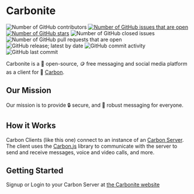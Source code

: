 # Carbonite

![Number of GitHub contributors](https://img.shields.io/github/contributors/carbon-chat/carbonite)
[![Number of GitHub issues that are open](https://img.shields.io/github/issues/carbon-chat/carbonite)](https://github.com/carbon-chat/carbonite/issues)
[![Number of GitHub stars](https://img.shields.io/github/stars/carbon-chat/carbonite)](https://github.com/carbon-chat/carbonite/stargazers)
![Number of GitHub closed issues](https://img.shields.io/github/issues-closed/carbon-chat/carbonite)
![Number of GitHub pull requests that are open](https://img.shields.io/github/issues-pr-raw/carbon-chat/carbonite)
![GitHub release; latest by date](https://img.shields.io/github/v/release/carbon-chat/carbonite)
![GitHub commit activity](https://img.shields.io/github/commit-activity/m/carbon-chat/carbonite)
![GitHub last commit](https://img.shields.io/github/last-commit/carbon-chat/carbonite)

Carbonite is a 📖 open-source, 🪙 free messaging and social media platform as a client for 💬 [Carbon](https://github.com/carbon-chat/carbon).

## Our Mission

Our mission is to provide 🔒 secure, and 🎯 robust messaging for everyone.

## How it Works

Carbon Clients (like this one) connect to an instance of an [Carbon Server](https://github.com/carbon-chat/carbon-meta). The client uses the [Carbon.js](https://github.com/carbon-chat/carbon.js) library to communicate with the server to send and receive messages, voice and video calls, and more.

## Getting Started

Signup or Login to your Carbon Server at [the Carbonite website](https://carbonite.proplayer919.dev)
